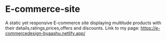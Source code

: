 # E-commerce-site
A static yet responsive E-commerce site displaying multitude products with their details,ratings,prices,offers and discounts. 
Link to my page:
https://e-commercedesign-byaashu.netlify.app/
